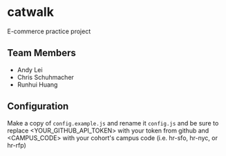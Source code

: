   # catwalk
E-commerce practice project

## Team Members
- Andy Lei
- Chris Schuhmacher
- Runhui Huang

## Configuration
Make a copy of `config.example.js` and rename it `config.js` and be sure to replace <YOUR_GITHUB_API_TOKEN> with your token from github and <CAMPUS_CODE> with your cohort's campus code (i.e. hr-sfo, hr-nyc, or hr-rfp)
